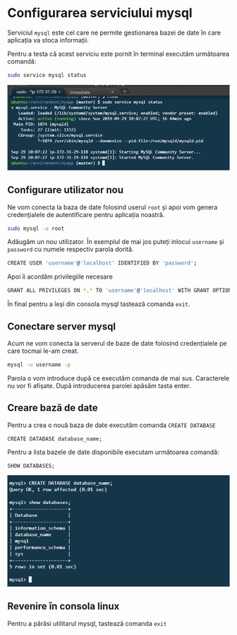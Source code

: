 # Configurarea serviciului mysql

Serviciul `mysql` este cel care ne permite gestionarea bazei de date în care aplicația va stoca informații.

Pentru a testa că acest serviciu este pornit în terminal executăm următoarea comandă:

```bash
sudo service mysql status
```

![mysql status](.gitbook/assets/001-mysql-status.png)

## Configurare utilizator nou

Ne vom conecta la baza de date folosind userul `root` și apoi vom genera credențialele de autentificare pentru aplicația noastră.

```bash
sudo mysql -u root
```

Adăugăm un nou utilizator. În exemplul de mai jos puteți inlocui `username` și `password` cu numele respectiv parola dorită.

```bash
CREATE USER 'username'@'localhost' IDENTIFIED BY 'password';
```

Apoi îi acordăm privilegiile necesare

```bash
GRANT ALL PRIVILEGES ON *.* TO 'username'@'localhost' WITH GRANT OPTION;
```

În final pentru a îeși din consola mysql tastează comanda `exit`.

## Conectare server mysql

Acum ne vom conecta la serverul de baze de date folosind credențialele pe care tocmai le-am creat.

```bash
mysql -u username -p
```

Parola o vom introduce după ce executăm comanda de mai sus. Caracterele nu vor fi afișate. După introducerea parolei apăsăm tasta enter.

## Creare bază de date

Pentru a crea o nouă baza de date executăm comanda `CREATE DATABASE`

```text
CREATE DATABASE database_name;
```

Pentru a lista bazele de date disponibile executam următoarea comandă:

```text
SHOW DATABASES;
```

![002-show-databases](.gitbook/assets/002-create-database.png)

## Revenire în consola linux

Pentru a părăsi utilitarul mysql, tastează comanda `exit`

